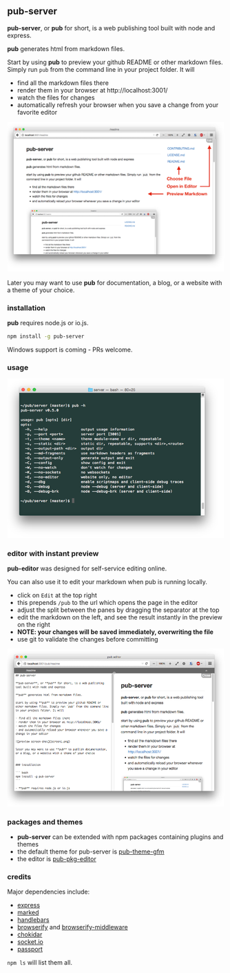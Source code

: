 ## pub-server

**pub-server**, or **pub** for short, is a web publishing tool built with node and express.

**pub** generates html from markdown files.

Start by using **pub** to preview your github README or other markdown files. Simply run `pub` from the command line in your project folder. It will

- find all the markdown files there
- render them in your browser at http://localhost:3001/
- watch the files for changes
- automatically refresh your browser when you save a change from your favorite editor

![preview screen-shot](/images/screen1.png)

Later you may want to use **pub** for documentation, a blog, or a website with a theme of your choice.


### installation

**pub** requires node.js or io.js.

``` bash
npm install -g pub-server
```

Windows support is coming - PRs welcome.


### usage

![command-line screen-shot](/images/screen2.png)


### editor with instant preview

**pub-editor** was designed for self-service editing online.

You can also use it to edit your markdown when pub is running locally.

- click on `Edit` at the top right 
- this prepends `/pub` to the url which opens the page in the editor
- adjust the split between the panes by dragging the separator at the top
- edit the markdown on the left, and see the result instantly in the preview on the right
- **NOTE: your changes will be saved immediately, overwriting the file**
- use git to validate the changes before committing

![editor screen-shot](/images/screen3.png)


### packages and themes

- **pub-server** can be extended with npm packages containing plugins and themes
- the default theme for pub-server is [pub-theme-gfm](https://github.com/jldec/pub-theme-gfm)
- the editor is [pub-pkg-editor](https://github.com/jldec/pub-pkg-editor)


### credits

Major dependencies include:

- [express](http://expressjs.com/)
- [marked](https://github.com/chjj/marked)
- [handlebars](http://handlebarsjs.com/)
- [browserify](http://browserify.org/) and [browserify-middleware](https://github.com/ForbesLindesay/browserify-middleware)
- [chokidar](https://www.npmjs.com/package/chokidar)
- [socket.io](http://socket.io/)
- [passport](http://passportjs.org/)

`npm ls` will list them all.
